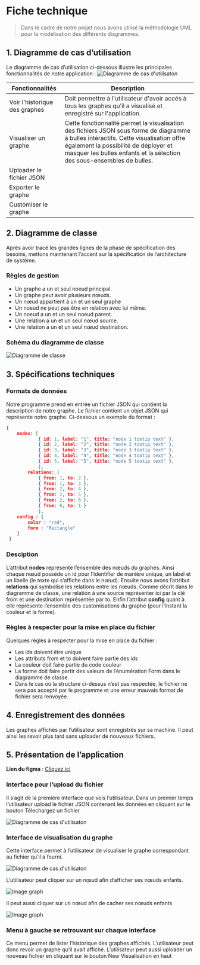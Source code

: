 # Fiche technique
>Dans le cadre de notre projet nous avons utilisé la méthodologie UML pour la modélisation des différents diagrammes.

## 1.	Diagramme de cas d’utilisation
Le diagramme de cas d’utilisation ci-dessous illustre les principales fonctionnalités de notre application :
![Diagramme de cas d'utilisaton](images/fiche-technique-images/use-case-diagram.png)


| Fonctionnalités | Description |
| ------ | ------ |
|  Voir l'historique des graphes     |     Doit permettre à l'utilisateur d'avoir accés à tous les graphes qu'il a visualisé et enregistré sur l'application.  |
|  Visualiser un graphe      |    Cette fonctionnalité permet la visualisation des fichiers JSON sous forme de diagramme à bulles intéractifs. Cette visualisation offre également la possibilité de déployer et masquer les bulles enfants et la sélection des sous-ensembles de bulles.  |
|Uploader le fichier JSON |             |
| Exporter le graphe| |
| Customiser le graphe| |
## 2.	Diagramme de classe
Après avoir tracé les grandes lignes de la phase de spécification des besoins,
mettons maintenant l’accent sur la spécification de l’architecture de système.
### 	**Règles de gestion**
- Un graphe a un et seul noeud principal.
- Un graphe peut avoir plusieurs nœuds.
- Un nœud appartient à un et un seul graphe
- Un noeud ne peut pas être en relation avec lui même.
- Un noeud a un et un seul noeud parent.
- Une relation a un et un seul nœud source.
- Une relation a un et un seul nœud destination.
### 	**Schéma du diagramme de classe**
![Diagramme de classe](images/fiche-technique-images/diagram-class.png)

## 3.	Spécifications techniques
###     **Formats de données**
Notre programme prend en entrée un fichier JSON qui contient la description de notre graphe. Le fichier contient un objet JSON qui représente notre graphe. Ci-dessous un exemple du format :
```json
{
   	nodes: [
     		{ id: 1, label: "1", title: "node 1 tootip text" },
    		{ id: 2, label: "2", title: "node 2 tootip text" },
      		{ id: 3, label: "3", title: "node 3 tootip text" },
      		{ id: 4, label: "4", title: "node 4 tootip text" },
      		{ id: 5, label: "5", title: "node 5 tootip text" },
    		],
    	relations: [
      		{ from: 1, to: 2 },
      		{ from: 1, to: 3 },
      		{ from: 2, to: 4 },
      		{ from: 2, to: 5 },
     		{ from: 2, to: 6 },
      		{ from: 6, to: 1 }
    		],
	config : {
		color : "red",
		form : "Rectangle"
	}
 }

```

### Desciption
L’attribut **nodes** représente l’ensemble des nœuds du graphes. Ainsi chaque nœud possède un id pour l’identifier de manière unique, un label et un libelle (le texte qui s’affiche dans le nœud).
Ensuite nous avons l’attribut **relations** qui symbolise les relations entre les nœuds.
Comme décrit dans le diagramme de classe, une relation à une source représenter ici par la clé from et une destination représentée par to.
Enfin l’attribut **config** quant à elle représente l’ensemble des customisations du graphe (pour l’instant la couleur et la forme).

### Règles à respecter pour la mise en place du fichier
Quelques règles à respecter pour la mise en place du fichier : 
- Les ids doivent être unique
- Les attributs from et to doivent faire partie des ids
- La couleur doit faire partie du code couleur
- La forme doit faire partir des valeurs de l’énumération Form dans le diagramme de classe
- Dans le cas où la structure ci-dessus n’est pas respectée, le fichier ne sera pas accepté par le programme et une erreur mauvais format de fichier sera renvoyée.

## 4.	Enregistrement des données
Les graphes affichés par l’utilisateur sont enregistrés sur sa machine. Il peut ainsi les revoir plus tard sans uploader de nouveaux fichiers. 

## 5.	Présentation de l’application

**Lien du figma** : [Cliquez ici](https://www.figma.com/proto/TZm9EWTal69oINSglbMriN/PDL?type=design&node-id=2-3&t=95DVnzwM0K2uZk8l-0&scaling=scale-down-width&page-id=0%3A1&starting-point-node-id=2%3A3)

###  Interface pour l’upload du fichier
Il s’agit de la première interface que vois l’utilisateur.
Dans un premier temps l’utilisateur upload le fichier JSON contenant les données en cliquant sur le bouton Télechargez un fichier

![Diagramme de cas d'utilisaton](images/fiche-technique-images/upload-card.png)

###  	Interface de visualisation du graphe
Cette interface permet à l’utilisateur de visualiser le graphe correspondant au fichier qu’il a fourni.

![Diagramme de cas d'utilisaton](images/fiche-technique-images/graph.png)

L’utilisateur peut cliquer sur un nœud afin d’afficher ses nœuds enfants.

![Image graph](images/fiche-technique-images/graph-show-nodes.png)

Il peut aussi cliquer sur un nœud afin de cacher ses nœuds enfants

![Image graph](images/fiche-technique-images/graph.png)

###  	Menu à gauche se retrouvant sur chaque interface

Ce menu permet de lister l’historique des graphes affichés. L’utilisateur peut donc revoir un graphe qu’il avait affiché.
L’utilisateur peut aussi uploader un nouveau fichier en cliquant sur le bouton New Visualisation en haut 

